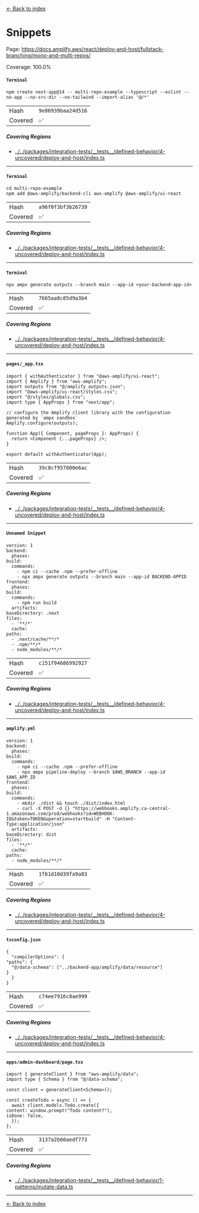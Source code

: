 [<- Back to index](../../../../../docs-pages.md)

#  Snippets

Page: https://docs.amplify.aws/react/deploy-and-host/fullstack-branching/mono-and-multi-repos/

Coverage: 100.0%

#### `Terminal`

~~~
npm create next-app@14 -- multi-repo-example --typescript --eslint --no-app --no-src-dir --no-tailwind --import-alias '@/*'

~~~

| | |
| -- | -- |
| Hash | `9e86939baa24d516` |
| Covered | ✅ |

##### Covering Regions

- [../../packages/integration-tests/\_\_tests\_\_/defined-behavior/4-uncovered/deploy-and-host/index.ts](../../../../../../../packages/integration-tests/__tests__/defined-behavior/4-uncovered/deploy-and-host/index.ts#L12)

---

#### `Terminal`

~~~
cd multi-repo-example
npm add @aws-amplify/backend-cli aws-amplify @aws-amplify/ui-react

~~~

| | |
| -- | -- |
| Hash | `a96f0f3bf3b26739` |
| Covered | ✅ |

##### Covering Regions

- [../../packages/integration-tests/\_\_tests\_\_/defined-behavior/4-uncovered/deploy-and-host/index.ts](../../../../../../../packages/integration-tests/__tests__/defined-behavior/4-uncovered/deploy-and-host/index.ts#L12)

---

#### `Terminal`

~~~
npx ampx generate outputs --branch main --app-id <your-backend-app-id>

~~~

| | |
| -- | -- |
| Hash | `7665aa8c85d9a3b4` |
| Covered | ✅ |

##### Covering Regions

- [../../packages/integration-tests/\_\_tests\_\_/defined-behavior/4-uncovered/deploy-and-host/index.ts](../../../../../../../packages/integration-tests/__tests__/defined-behavior/4-uncovered/deploy-and-host/index.ts#L12)

---

#### `pages/_app.tsx`

~~~
import { withAuthenticator } from "@aws-amplify/ui-react";
import { Amplify } from "aws-amplify";
import outputs from "@/amplify_outputs.json";
import "@aws-amplify/ui-react/styles.css";
import "@/styles/globals.css";
import type { AppProps } from "next/app";

// configure the Amplify client library with the configuration generated by `ampx sandbox`
Amplify.configure(outputs);

function App({ Component, pageProps }: AppProps) {
  return <Component {...pageProps} />;
}

export default withAuthenticator(App);

~~~

| | |
| -- | -- |
| Hash | `39c8cf957000e6ac` |
| Covered | ✅ |

##### Covering Regions

- [../../packages/integration-tests/\_\_tests\_\_/defined-behavior/4-uncovered/deploy-and-host/index.ts](../../../../../../../packages/integration-tests/__tests__/defined-behavior/4-uncovered/deploy-and-host/index.ts#L12)

---

#### `Unnamed Snippet`

~~~
version: 1
backend:
  phases:
build:
  commands:
    - npm ci --cache .npm --prefer-offline
    - npx ampx generate outputs --branch main --app-id BACKEND-APPID
frontend:
  phases:
build:
  commands:
    - npm run build
  artifacts:
baseDirectory: .next
files:
  - '**/*'
  cache:
paths:
  - .next/cache/**/*
  - .npm/**/*
  - node_modules/**/*

~~~

| | |
| -- | -- |
| Hash | `c151f94686992927` |
| Covered | ✅ |

##### Covering Regions

- [../../packages/integration-tests/\_\_tests\_\_/defined-behavior/4-uncovered/deploy-and-host/index.ts](../../../../../../../packages/integration-tests/__tests__/defined-behavior/4-uncovered/deploy-and-host/index.ts#L12)

---

#### `amplify.yml`

~~~
version: 1
backend:
  phases:
build:
  commands:
    - npm ci --cache .npm --prefer-offline
    - npx ampx pipeline-deploy --branch $AWS_BRANCH --app-id $AWS_APP_ID
frontend:
  phases:
build:
  commands:
    - mkdir ./dist && touch ./dist/index.html
    - curl -X POST -d {} "https://webhooks.amplify.ca-central-1.amazonaws.com/prod/webhooks?id=WEBHOOK-ID&token=TOKEN&operation=startbuild" -H "Content-Type:application/json"
  artifacts:
baseDirectory: dist
files:
  - '**/*'
  cache:
paths:
  - node_modules/**/*

~~~

| | |
| -- | -- |
| Hash | `1f61d10d39fa9a83` |
| Covered | ✅ |

##### Covering Regions

- [../../packages/integration-tests/\_\_tests\_\_/defined-behavior/4-uncovered/deploy-and-host/index.ts](../../../../../../../packages/integration-tests/__tests__/defined-behavior/4-uncovered/deploy-and-host/index.ts#L14)

---

#### `tsconfig.json`

~~~
{
  "compilerOptions": {
"paths": {
  "@/data-schema": ["../backend-app/amplify/data/resource"]
}
  }
}

~~~

| | |
| -- | -- |
| Hash | `c74ee7916c8ae999` |
| Covered | ✅ |

##### Covering Regions

- [../../packages/integration-tests/\_\_tests\_\_/defined-behavior/4-uncovered/deploy-and-host/index.ts](../../../../../../../packages/integration-tests/__tests__/defined-behavior/4-uncovered/deploy-and-host/index.ts#L14)

---

#### `apps/admin-dashboard/page.tsx`

~~~
import { generateClient } from "aws-amplify/data";
import type { Schema } from "@/data-schema";

const client = generateClient<Schema>();

const createTodo = async () => {
  await client.models.Todo.create({
content: window.prompt("Todo content?"),
isDone: false,
  });
};

~~~

| | |
| -- | -- |
| Hash | `3137a2b60aedf773` |
| Covered | ✅ |

##### Covering Regions

- [../../packages/integration-tests/\_\_tests\_\_/defined-behavior/1-patterns/mutate-data.ts](../../../../../../../packages/integration-tests/__tests__/defined-behavior/1-patterns/mutate-data.ts#L59)

---

[<- Back to index](../../../../../docs-pages.md)
